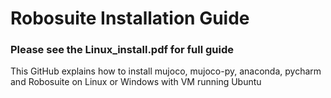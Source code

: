 # Robosuite Installation Guide

### Please see the **Linux_install.pdf** for full guide

This GitHub explains how to install mujoco, mujoco-py, anaconda, pycharm and Robosuite on Linux or Windows with VM running Ubuntu
